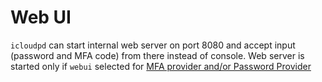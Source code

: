 # Web UI

`icloudpd` can start internal web server on port 8080 and accept input (password and MFA code) from there instead of console. Web server is started only if `webui` selected for [MFA provider and/or Password Provider](authentication)